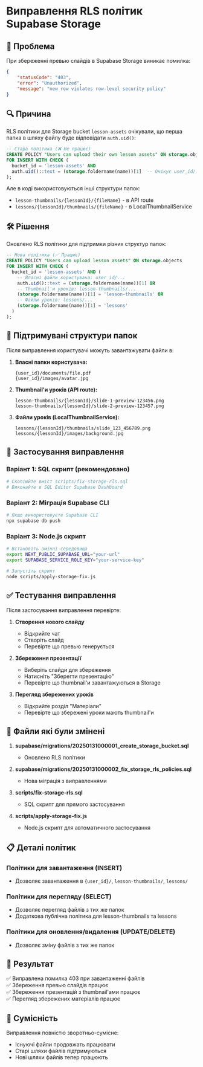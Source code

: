 # Виправлення RLS політик Supabase Storage

## 🚨 Проблема

При збереженні превью слайдів в Supabase Storage виникає помилка:

```json
{
    "statusCode": "403",
    "error": "Unauthorized", 
    "message": "new row violates row-level security policy"
}
```

## 🔍 Причина

RLS політики для Storage bucket `lesson-assets` очікували, що перша папка в шляху файлу буде відповідати `auth.uid()`:

```sql
-- Стара політика (❌ Не працює)
CREATE POLICY "Users can upload their own lesson assets" ON storage.objects
FOR INSERT WITH CHECK (
  bucket_id = 'lesson-assets' AND 
  auth.uid()::text = (storage.foldername(name))[1]  -- Очікує user_id/...
);
```

Але в коді використовуються інші структури папок:
- `lesson-thumbnails/{lessonId}/{fileName}` - в API route
- `lessons/{lessonId}/thumbnails/{fileName}` - в LocalThumbnailService

## 🛠️ Рішення

Оновлено RLS політики для підтримки різних структур папок:

```sql
-- Нова політика (✅ Працює)
CREATE POLICY "Users can upload lesson assets" ON storage.objects
FOR INSERT WITH CHECK (
  bucket_id = 'lesson-assets' AND (
    -- Власні файли користувача: user_id/...
    auth.uid()::text = (storage.foldername(name))[1] OR
    -- Thumbnail'и уроків: lesson-thumbnails/...
    (storage.foldername(name))[1] = 'lesson-thumbnails' OR
    -- Файли уроків: lessons/...
    (storage.foldername(name))[1] = 'lessons'
  )
);
```

## 📁 Підтримувані структури папок

Після виправлення користувачі можуть завантажувати файли в:

1. **Власні папки користувача:**
   ```
   {user_id}/documents/file.pdf
   {user_id}/images/avatar.jpg
   ```

2. **Thumbnail'и уроків (API route):**
   ```
   lesson-thumbnails/{lessonId}/slide-1-preview-123456.png
   lesson-thumbnails/{lessonId}/slide-2-preview-123457.png
   ```

3. **Файли уроків (LocalThumbnailService):**
   ```
   lessons/{lessonId}/thumbnails/slide_123_456789.png
   lessons/{lessonId}/images/background.jpg
   ```

## 🚀 Застосування виправлення

### Варіант 1: SQL скрипт (рекомендовано)
```bash
# Скопіюйте вміст scripts/fix-storage-rls.sql
# Виконайте в SQL Editor Supabase Dashboard
```

### Варіант 2: Міграція Supabase CLI
```bash
# Якщо використовуєте Supabase CLI
npx supabase db push
```

### Варіант 3: Node.js скрипт
```bash
# Встановіть змінні середовища
export NEXT_PUBLIC_SUPABASE_URL="your-url"
export SUPABASE_SERVICE_ROLE_KEY="your-service-key"

# Запустіть скрипт
node scripts/apply-storage-fix.js
```

## ✅ Тестування виправлення

Після застосування виправлення перевірте:

1. **Створення нового слайду**
   - Відкрийте чат
   - Створіть слайд
   - Перевірте що превью генерується

2. **Збереження презентації**
   - Виберіть слайди для збереження
   - Натисніть "Зберегти презентацію"
   - Перевірте що thumbnail'и завантажуються в Storage

3. **Перегляд збережених уроків**
   - Відкрийте розділ "Матеріали"
   - Перевірте що збережені уроки мають thumbnail'и

## 🔧 Файли які були змінені

1. **supabase/migrations/20250131000001_create_storage_bucket.sql**
   - Оновлено RLS політики

2. **supabase/migrations/20250131000002_fix_storage_rls_policies.sql**
   - Нова міграція з виправленнями

3. **scripts/fix-storage-rls.sql**
   - SQL скрипт для прямого застосування

4. **scripts/apply-storage-fix.js**
   - Node.js скрипт для автоматичного застосування

## 📋 Деталі політик

### Політики для завантаження (INSERT)
- Дозволяє завантаження в `{user_id}/`, `lesson-thumbnails/`, `lessons/`

### Політики для перегляду (SELECT)  
- Дозволяє перегляд файлів з тих же папок
- Додаткова публічна політика для lesson-thumbnails та lessons

### Політики для оновлення/видалення (UPDATE/DELETE)
- Дозволяє зміну файлів з тих же папок

## 🎯 Результат

✅ Виправлена помилка 403 при завантаженні файлів  
✅ Збереження превью слайдів працює  
✅ Збереження презентацій з thumbnail'ами працює  
✅ Перегляд збережених матеріалів працює  

## 🔄 Сумісність

Виправлення повністю зворотньо-сумісне:
- Існуючі файли продовжать працювати
- Старі шляхи файлів підтримуються
- Нові шляхи файлів тепер працюють 